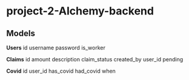 # project-2-Alchemy-backend

## Models

**Users**
id
username
password
is_worker

**Claims**
id
amount
description
claim_status
created_by
user_id
pending

**Covid**
id
user_id
has_covid
had_covid
when 